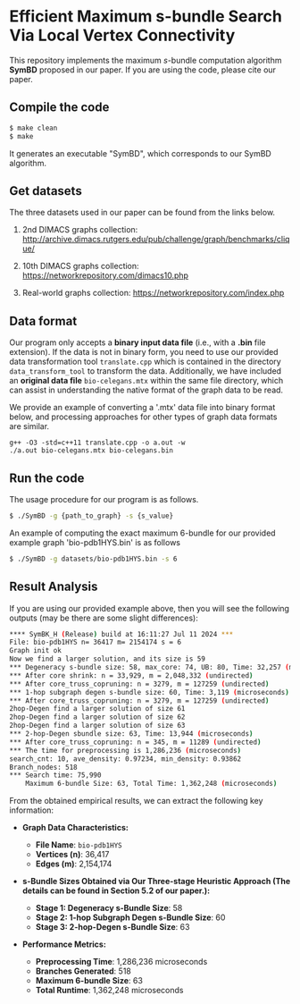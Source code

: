 # Efficient Maximum s-bundle Search Via Local Vertex Connectivity

This repository implements the maximum *s*-bundle computation algorithm **SymBD** proposed in our paper. If you are using the code, please cite our paper.


## Compile the code

```sh
$ make clean
$ make
```
It generates an executable "SymBD", which corresponds to our SymBD algorithm.

## Get datasets
The three datasets used in our paper can be found from the links below.

1. 2nd DIMACS graphs collection: http://archive.dimacs.rutgers.edu/pub/challenge/graph/benchmarks/clique/

2. 10th DIMACS graphs collection: https://networkrepository.com/dimacs10.php

3. Real-world graphs collection: https://networkrepository.com/index.php


## Data format
Our program only accepts a **binary input data file** (i.e., with a **.bin** file extension). If the data is not in binary form, you need to use our provided data transformation tool `translate.cpp` which is contained in the directory `data_transform_tool` to transform the data. Additionally, we have included an **original data file** `bio-celegans.mtx` within the same file directory, which can assist in understanding the native format of the graph data to be read.

We provide an example of converting a '.mtx' data file into binary format below, and processing approaches for other types of graph data formats are similar. 

    g++ -O3 -std=c++11 translate.cpp -o a.out -w
    ./a.out bio-celegans.mtx bio-celegans.bin

## Run the code
The usage procedure for our program is as follows.
```sh
$ ./SymBD -g {path_to_graph} -s {s_value}
```

An example of computing the exact maximum 6-bundle for our provided example graph 'bio-pdb1HYS.bin' is as follows
```sh
$ ./SymBD -g datasets/bio-pdb1HYS.bin -s 6
```
## Result Analysis
If you are using our provided example above, then you will see the following outputs (may be there are some slight differences):
```sh
**** SymBK_H (Release) build at 16:11:27 Jul 11 2024 ***
File: bio-pdb1HYS n= 36417 m= 2154174 s = 6
Graph init ok
Now we find a larger solution, and its size is 59
*** Degeneracy s-bundle size: 58, max_core: 74, UB: 80, Time: 32,257 (microseconds)
*** After core shrink: n = 33,929, m = 2,048,332 (undirected)
*** After core_truss_copruning: n = 3279, m = 127259 (undirected)
*** 1-hop subgraph degen s-bundle size: 60, Time: 3,119 (microseconds)
*** After core_truss_copruning: n = 3279, m = 127259 (undirected)
2hop-Degen find a larger solution of size 61
2hop-Degen find a larger solution of size 62
2hop-Degen find a larger solution of size 63
*** 2-hop-Degen sbundle size: 63, Time: 13,944 (microseconds)
*** After core_truss_copruning: n = 345, m = 11289 (undirected)
*** The time for preprocessing is 1,286,236 (microseconds)
search_cnt: 10, ave_density: 0.97234, min_density: 0.93862
Branch_nodes: 518
*** Search time: 75,990
	Maximum 6-bundle Size: 63, Total Time: 1,362,248 (microseconds)
```
From the obtained empirical results, we can extract the following key information:

- **Graph Data Characteristics:**
  - **File Name**: `bio-pdb1HYS`
  - **Vertices (n)**: 36,417
  - **Edges (m)**: 2,154,174

- **s-Bundle Sizes Obtained via Our Three-stage Heuristic Approach (The details can be found in Section 5.2 of our paper.):**
  - **Stage 1: Degeneracy s-Bundle Size**: 58
  - **Stage 2: 1-hop Subgraph Degen s-Bundle Size**: 60
  - **Stage 3: 2-hop-Degen s-Bundle Size**: 63

- **Performance Metrics:**
  - **Preprocessing Time**: 1,286,236 microseconds
  - **Branches Generated**: 518
  - **Maximum 6-bundle Size**: 63
  - **Total Runtime**: 1,362,248 microseconds
